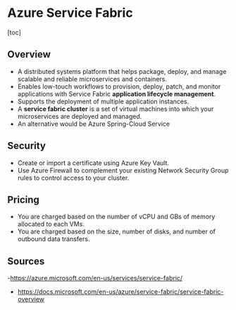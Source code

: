 # Azure Service Fabric
[toc]
## Overview
- A distributed systems platform that helps package, deploy, and manage scalable and reliable microservices and containers.
- Enables low-touch workflows to provision, deploy, patch, and monitor applications with Service Fabric **application lifecycle management**.
- Supports the deployment of multiple application instances.
- A **service fabric cluster** is a set of virtual machines into which your microservices are deployed and managed.
- An alternative would be Azure Spring-Cloud Service
## Security
- Create or import a certificate using Azure Key Vault.
- Use Azure Firewall to complement your existing Network Security Group rules to control access to your cluster.
## Pricing
- You are charged based on the number of vCPU and GBs of memory allocated to each VMs.
- You are charged based on the size, number of disks, and number of outbound data transfers.
## Sources
-https://azure.microsoft.com/en-us/services/service-fabric/   

- https://docs.microsoft.com/en-us/azure/service-fabric/service-fabric-overview
